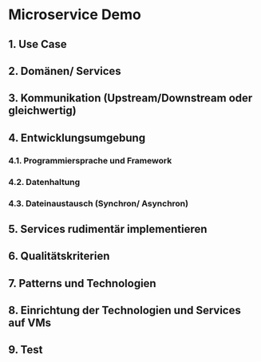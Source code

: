 # Microservice Demo

## 1. Use Case
## 2. Domänen/ Services
## 3. Kommunikation (Upstream/Downstream oder gleichwertig)
## 4. Entwicklungsumgebung
### 4.1. Programmiersprache und Framework
### 4.2. Datenhaltung
### 4.3. Dateinaustausch (Synchron/ Asynchron)
## 5. Services rudimentär implementieren
## 6. Qualitätskriterien 
## 7. Patterns und Technologien
## 8. Einrichtung der Technologien und Services auf VMs
## 9. Test
